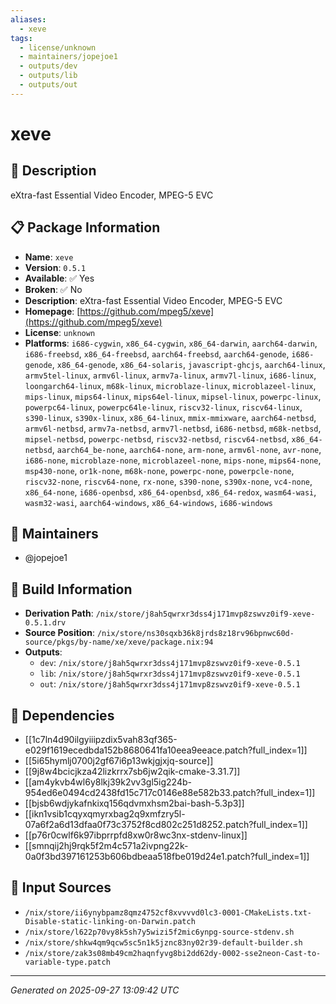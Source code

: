 ```yaml
---
aliases:
  - xeve
tags:
  - license/unknown
  - maintainers/jopejoe1
  - outputs/dev
  - outputs/lib
  - outputs/out
---
```


# xeve

## 📝 Description

eXtra-fast Essential Video Encoder, MPEG-5 EVC

## 📋 Package Information

- **Name**: `xeve`
- **Version**: `0.5.1`
- **Available**: ✅ Yes
- **Broken**: ✅ No
- **Description**: eXtra-fast Essential Video Encoder, MPEG-5 EVC
- **Homepage**: [https://github.com/mpeg5/xeve](https://github.com/mpeg5/xeve)
- **License**: `unknown`
- **Platforms**: `i686-cygwin`, `x86_64-cygwin`, `x86_64-darwin`, `aarch64-darwin`, `i686-freebsd`, `x86_64-freebsd`, `aarch64-freebsd`, `aarch64-genode`, `i686-genode`, `x86_64-genode`, `x86_64-solaris`, `javascript-ghcjs`, `aarch64-linux`, `armv5tel-linux`, `armv6l-linux`, `armv7a-linux`, `armv7l-linux`, `i686-linux`, `loongarch64-linux`, `m68k-linux`, `microblaze-linux`, `microblazeel-linux`, `mips-linux`, `mips64-linux`, `mips64el-linux`, `mipsel-linux`, `powerpc-linux`, `powerpc64-linux`, `powerpc64le-linux`, `riscv32-linux`, `riscv64-linux`, `s390-linux`, `s390x-linux`, `x86_64-linux`, `mmix-mmixware`, `aarch64-netbsd`, `armv6l-netbsd`, `armv7a-netbsd`, `armv7l-netbsd`, `i686-netbsd`, `m68k-netbsd`, `mipsel-netbsd`, `powerpc-netbsd`, `riscv32-netbsd`, `riscv64-netbsd`, `x86_64-netbsd`, `aarch64_be-none`, `aarch64-none`, `arm-none`, `armv6l-none`, `avr-none`, `i686-none`, `microblaze-none`, `microblazeel-none`, `mips-none`, `mips64-none`, `msp430-none`, `or1k-none`, `m68k-none`, `powerpc-none`, `powerpcle-none`, `riscv32-none`, `riscv64-none`, `rx-none`, `s390-none`, `s390x-none`, `vc4-none`, `x86_64-none`, `i686-openbsd`, `x86_64-openbsd`, `x86_64-redox`, `wasm64-wasi`, `wasm32-wasi`, `aarch64-windows`, `x86_64-windows`, `i686-windows`
## 👥 Maintainers

- @jopejoe1


## 🔧 Build Information

- **Derivation Path**: `/nix/store/j8ah5qwrxr3dss4j171mvp8zswvz0if9-xeve-0.5.1.drv`
- **Source Position**: `/nix/store/ns30sqxb36k8jrds8z18rv96bpnwc60d-source/pkgs/by-name/xe/xeve/package.nix:94`
- **Outputs**:
  - `dev`:  `/nix/store/j8ah5qwrxr3dss4j171mvp8zswvz0if9-xeve-0.5.1`
  - `lib`:  `/nix/store/j8ah5qwrxr3dss4j171mvp8zswvz0if9-xeve-0.5.1`
  - `out`:  `/nix/store/j8ah5qwrxr3dss4j171mvp8zswvz0if9-xeve-0.5.1`

## 🔗 Dependencies

- [[1c7ln4d90ilgyiiipzdix5vah83qf365-e029f1619ecedbda152b8680641fa10eea9eeace.patch?full_index=1]]
- [[5i65hymlj0700j2gf67i6p13wkjgjxjq-source]]
- [[9j8w4bcicjkza42lizkrrx7sb6jw2qik-cmake-3.31.7]]
- [[am4ykvb4wl6y8lkj39k2vv3gl5ig224b-954ed6e0494cd2438fd15c717c0146e88e582b33.patch?full_index=1]]
- [[bjsb6wdjykafnkixq156qdvmxhsm2bai-bash-5.3p3]]
- [[ikn1vsib1cqyxqmyrxbag2q9xmfzry5l-07a6f2a6d13dfaa0f73c3752f8cd802c251d8252.patch?full_index=1]]
- [[p76r0cwlf6k97ibprrpfd8xw0r8wc3nx-stdenv-linux]]
- [[smnqij2hj9rqk5f2m4c571a2ivpng22k-0a0f3bd397161253b606bdbeaa518fbe019d24e1.patch?full_index=1]]

## 📁 Input Sources

- `/nix/store/ii6ynybpamz8qmz4752cf8xvvvvd0lc3-0001-CMakeLists.txt-Disable-static-linking-on-Darwin.patch`
- `/nix/store/l622p70vy8k5sh7y5wizi5f2mic6ynpg-source-stdenv.sh`
- `/nix/store/shkw4qm9qcw5sc5n1k5jznc83ny02r39-default-builder.sh`
- `/nix/store/zak3s08mb49cm2haqnfyvg8bi2dd62dy-0002-sse2neon-Cast-to-variable-type.patch`

---
*Generated on 2025-09-27 13:09:42 UTC*
